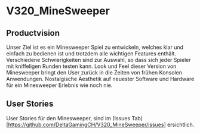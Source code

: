 # V320_MineSweeper

## Productvision
Unser Ziel ist es ein Minesweeper Spiel zu entwickeln, welches klar und einfach zu bedienen ist und trotzdem alle wichtigen Features enthält. Verschiedene Schwierigkeiten sind zur Auswahl, so dass sich jeder Spieler mit kniffeligen Runden testen kann. Look und Feel dieser Version von Minesweeper bringt den User zurück in die Zeiten von frühen Konsolen Anwendungen. Nostalgische Äesthetik auf neuester Software und Hardware für ein Minesweeper Erlebnis wie noch nie. 

## User Stories
User Stories für den Minesweeper, sind im (Issues Tab)[https://github.com/DeltaGamingCH/V320_MineSweeper/issues] ersichtlich.
